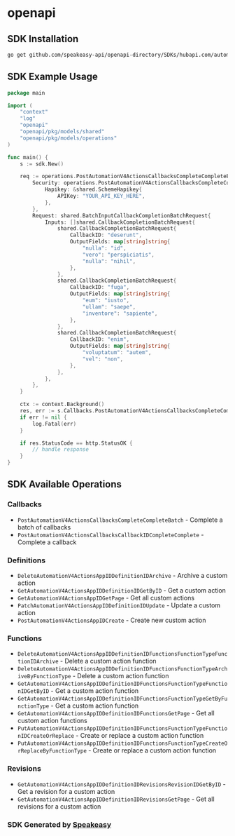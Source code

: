 # openapi

<!-- Start SDK Installation -->
## SDK Installation

```bash
go get github.com/speakeasy-api/openapi-directory/SDKs/hubapi.com/automation/v4/go
```
<!-- End SDK Installation -->

## SDK Example Usage
<!-- Start SDK Example Usage -->
```go
package main

import (
    "context"
    "log"
    "openapi"
    "openapi/pkg/models/shared"
    "openapi/pkg/models/operations"
)

func main() {
    s := sdk.New()

    req := operations.PostAutomationV4ActionsCallbacksCompleteCompleteBatchRequest{
        Security: operations.PostAutomationV4ActionsCallbacksCompleteCompleteBatchSecurity{
            Hapikey: &shared.SchemeHapikey{
                APIKey: "YOUR_API_KEY_HERE",
            },
        },
        Request: shared.BatchInputCallbackCompletionBatchRequest{
            Inputs: []shared.CallbackCompletionBatchRequest{
                shared.CallbackCompletionBatchRequest{
                    CallbackID: "deserunt",
                    OutputFields: map[string]string{
                        "nulla": "id",
                        "vero": "perspiciatis",
                        "nulla": "nihil",
                    },
                },
                shared.CallbackCompletionBatchRequest{
                    CallbackID: "fuga",
                    OutputFields: map[string]string{
                        "eum": "iusto",
                        "ullam": "saepe",
                        "inventore": "sapiente",
                    },
                },
                shared.CallbackCompletionBatchRequest{
                    CallbackID: "enim",
                    OutputFields: map[string]string{
                        "voluptatum": "autem",
                        "vel": "non",
                    },
                },
            },
        },
    }

    ctx := context.Background()
    res, err := s.Callbacks.PostAutomationV4ActionsCallbacksCompleteCompleteBatch(ctx, req)
    if err != nil {
        log.Fatal(err)
    }

    if res.StatusCode == http.StatusOK {
        // handle response
    }
}
```
<!-- End SDK Example Usage -->

<!-- Start SDK Available Operations -->
## SDK Available Operations


### Callbacks

* `PostAutomationV4ActionsCallbacksCompleteCompleteBatch` - Complete a batch of callbacks
* `PostAutomationV4ActionsCallbacksCallbackIDCompleteComplete` - Complete a callback

### Definitions

* `DeleteAutomationV4ActionsAppIDDefinitionIDArchive` - Archive a custom action
* `GetAutomationV4ActionsAppIDDefinitionIDGetByID` - Get a custom action
* `GetAutomationV4ActionsAppIDGetPage` - Get all custom actions
* `PatchAutomationV4ActionsAppIDDefinitionIDUpdate` - Update a custom action
* `PostAutomationV4ActionsAppIDCreate` - Create new custom action

### Functions

* `DeleteAutomationV4ActionsAppIDDefinitionIDFunctionsFunctionTypeFunctionIDArchive` - Delete a custom action function
* `DeleteAutomationV4ActionsAppIDDefinitionIDFunctionsFunctionTypeArchiveByFunctionType` - Delete a custom action function
* `GetAutomationV4ActionsAppIDDefinitionIDFunctionsFunctionTypeFunctionIDGetByID` - Get a custom action function
* `GetAutomationV4ActionsAppIDDefinitionIDFunctionsFunctionTypeGetByFunctionType` - Get a custom action function
* `GetAutomationV4ActionsAppIDDefinitionIDFunctionsGetPage` - Get all custom action functions
* `PutAutomationV4ActionsAppIDDefinitionIDFunctionsFunctionTypeFunctionIDCreateOrReplace` - Create or replace a custom action function
* `PutAutomationV4ActionsAppIDDefinitionIDFunctionsFunctionTypeCreateOrReplaceByFunctionType` - Create or replace a custom action function

### Revisions

* `GetAutomationV4ActionsAppIDDefinitionIDRevisionsRevisionIDGetByID` - Get a revision for a custom action
* `GetAutomationV4ActionsAppIDDefinitionIDRevisionsGetPage` - Get all revisions for a custom action
<!-- End SDK Available Operations -->

### SDK Generated by [Speakeasy](https://docs.speakeasyapi.dev/docs/using-speakeasy/client-sdks)
